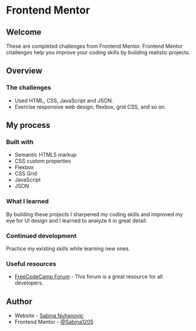# Frontend Mentor 
## Welcome

These are completed challenges from Frontend Mentor. Frontend Mentor challenges help you improve your coding skills by building realistic projects. 

## Overview

### The challenges

- Used HTML, CSS, JavaScript and JSON.
- Exercise responsive web design, flexbox, grid CSS, and so on.

## My process

### Built with

- Semantic HTML5 markup
- CSS custom properties
- Flexbox
- CSS Grid
- JavaScript
- JSON

### What I learned

By building these projects I sharpened my coding skills and improved my eye for UI design and I learned to analyze it in great detail.

### Continued development

Practice my existing skills while learning new ones. 

### Useful resources

- [FreeCodeCamp Forum](https://forum.freecodecamp.org/) - This forum is a great resource for all developers.

## Author

- Website - [Sabina Nuhanovic](https://sabina1205.github.io/personal-website/)
- Frontend Mentor - [@Sabina1205](https://www.frontendmentor.io/home)

